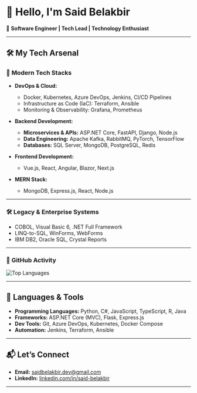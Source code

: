 # 👋 Hello, I'm Said Belakbir  

🚀 **Software Engineer | Tech Lead | Technology Enthusiast**  

---

## 🛠️ **My Tech Arsenal**

### 🚀 **Modern Tech Stacks**  
- **DevOps & Cloud:**  
  - Docker, Kubernetes, Azure DevOps, Jenkins, CI/CD Pipelines  
  - Infrastructure as Code (IaC): Terraform, Ansible  
  - Monitoring & Observability: Grafana, Prometheus  

- **Backend Development:**  
  - **Microservices & APIs:** ASP.NET Core, FastAPI, Django, Node.js  
  - **Data Engineering:** Apache Kafka, RabbitMQ, PyTorch, TensorFlow  
  - **Databases:** SQL Server, MongoDB, PostgreSQL, Redis  

- **Frontend Development:**  
  - Vue.js, React, Angular, Blazor, Next.js  

- **MERN Stack:**  
  - MongoDB, Express.js, React, Node.js  

---

### 🛠️ **Legacy & Enterprise Systems**  
- COBOL, Visual Basic 6, .NET Full Framework  
- LINQ-to-SQL, WinForms, WebForms  
- IBM DB2, Oracle SQL, Crystal Reports  

---

### 🔗 **GitHub Activity**
![Top Languages](https://github-readme-stats.vercel.app/api/top-langs/?username=saidbelakbir&layout=compact&theme=radical&hide=html,css)

---

## 🌟 **Languages & Tools**
- **Programming Languages:** Python, C#, JavaScript, TypeScript, R, Java  
- **Frameworks:** ASP.NET Core (MVC), Flask, Express.js  
- **Dev Tools:** Git, Azure DevOps, Kubernetes, Docker Compose  
- **Automation:** Jenkins, Terraform, Ansible  

---

## 📬 **Let’s Connect**
- **Email:** saidbelakbir.dev@gmail.com  
- **LinkedIn:** [linkedin.com/in/said-belakbir](#)  

---

